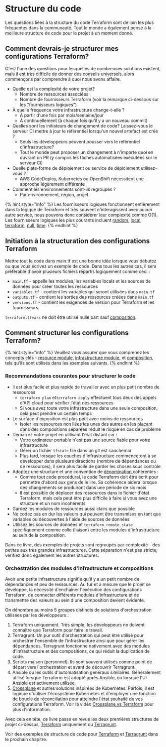 # Structure du code

Les questions liées à la structure du code Terraform sont de loin les plus fréquentes dans la communauté. Tout le monde a également pensé à la meilleure structure de code pour le projet à un moment donné.

## Comment devrais-je structurer mes configurations Terraform?

C'est l'une des questions pour lesquelles de nombreuses solutions existent, mais il est très difficile de donner des conseils universels, alors commençons par comprendre à quoi nous avons affaire.

* Quelle est la complexité de votre projet?
  * Nombre de ressources associées
  * Nombre de fournisseurs Terraform (voir la remarque ci-dessous sur les "fournisseurs logiques")
* À quelle fréquence votre infrastructure change-t-elle ?
  * À partir d'une fois par mois/semaine/jour
  * À  continuellement (à chaque fois qu'il y a un nouveau commit)
* Quelles sont les initiateurs de changement de code? Laissez-vous le serveur CI mettre à jour le référentiel lorsqu'un nouvel artefact est créé ?
  * Seuls les développeurs peuvent pousser vers le référentiel d'infrastructure?
  * Tout le monde peut proposer un changement à n'importe quoi en ouvrant un PR (y compris les tâches automatisées exécutées sur le serveur CI)
* Quelle plate-forme de déploiement ou service de déploiement utilisez-vous ?
  * AWS CodeDeploy, Kubernetes ou OpenShift nécessitent une approche légèrement différente
* Comment les environnements sont-ils regroupés ?
  * Par environnement, région, projet

{% hint style="info" %}
Les fournisseurs logiques fonctionnent entièrement dans la logique de Terraform et très souvent n'interagissent avec aucun autre service, nous pouvons donc considérer leur complexité comme O(1). Les fournisseurs logiques les plus courants incluent [random](https://registry.terraform.io/providers/hashicorp/random/latest/docs), [local](https://registry.terraform.io/providers/hashicorp/local/latest/docs), [terraform](https://www.terraform.io/docs/providers/terraform/index.html), [null](https://registry.terraform.io/providers/hashicorp/null/latest/docs), [time](https://registry.terraform.io/providers/hashicorp/time/latest).
{% endhint %}

## Initiation à la structuration des configurations Terraform

Mettre tout le code dans main.tf est une bonne idée lorsque vous débutez ou que vous écrivez un exemple de code. Dans tous les autres cas, il sera préférable d'avoir plusieurs fichiers répartis logiquement comme ceci :

* `main.tf` - appelle les modules, les variables locals et les sources de données pour créer toutes les ressources
* `variables.tf` - contient les variables qui seront utilisées dans `main.tf`
* `outputs.tf` - contient les sorties des ressources créées dans `main.tf`
* `versions.tf` - contient les exigences de version pour Terraform et les fournisseurs

`terraform.tfvars` ne doit être utilisé nulle part sauf [composition](key-concepts.md#composition).

## Comment structurer les configurations  Terraform?

{% hint style="info" %}
Veuillez vous assurer que vous comprenez les concepts clés - [resource module](key-concepts.md#resource-module), [infrastructure module](key-concepts.md#infrastructure-module), et [composition](key-concepts.md#composition), tels qu'ils sont utilisés dans les exemples suivants.
{% endhint %}

### Recommandations courantes pour structurer le code

* Il est plus facile et plus rapide de travailler avec un plus petit nombre de ressources
  * `terraform plan` et`terraform apply` effectuent tous deux des appels d'API cloud pour vérifier l'état des ressources
  * Si vous avez toute votre infrastructure dans une seule composition, cela peut prendre un certain temps
* Le surface d'exposition est plus petit avec moins de ressources
  * Isoler les ressources non liées les unes des autres en les plaçant dans des compositions séparées réduit le risque en cas de problème
* Démarrez votre projet en utilisant l'état distant car :
  * Votre ordinateur portable n'est pas une source fiable pour votre infrastructure
  * Gérer un fichier `tfstate` file dans un git est cauchemar
  * Plus tard, lorsque les couches d'infrastructure commenceront à se développer dans plusieurs directions (nombre de dépendances ou de ressources), il sera plus facile de garder les choses sous contrôle
* Adoptez une structure et une convention de [dénomination ](naming.md)cohérentes :
  * Comme tout code procédural, le code Terraform doit être écrit pour permettre d'abord aux gens de le lire. Sa cohérence aidera lorsque des changements se produiront dans une période de six mois
  * Il est possible de déplacer des ressources dans le fichier d'état Terraform, mais cela peut être plus difficile à faire si vous avez une structure et un nom incohérents
* Gardez les modules de ressources aussi clairs que possible
* Ne codez pas en dur les valeurs qui peuvent être transmises en tant que variables ou découvertes à l'aide de sources de données
* Utilisez les sources de données et `terraform_remote_state` spécifiquement comme colle (liaison) entre les modules d'infrastructure au sein de la composition.

Dans ce livre, des exemples de projets sont regroupés par complexité - des petites aux très grandes infrastructures. Cette séparation n'est pas stricte, vérifiez donc également les autres structures.

### Orchestration des modules d'infrastructure et compositions

Avoir une petite infrastructure signifie qu'il y a un petit nombre de dépendances et peu de ressources. Au fur et à mesure que le projet se développe, la nécessité d'enchaîner l'exécution des configurations Terraform, de connecter différents modules d'infrastructure et de transmettre des valeurs au sein d'une composition devient évidente.

On dénombre au moins 5 groupes distincts de solutions d'orchestration utilisées par les développeurs :

1. Terraform uniquement. Très simple, les développeurs ne doivent connaître que Terraform pour faire le travail.
2. Terragrunt. Un pur outil d'orchestration qui peut être utilisé pour orchestrer l'ensemble de l'infrastructure ainsi que pour gérer les dépendances. Terragrunt fonctionne nativement avec des modules d'infrastructure et des compositions, ce qui réduit la duplication de code.
3. Scripts maison (personnel). Ils sont souvent utilisés comme point de départ vers l'orchestration et avant de découvrir Terragrunt.
4. Ansible ou les outils d'automatisation généraux similaires. Généralement utilisé lorsque Terraform est adopté après Ansible, ou lorsque l'UI Ansible est activement utilisée.
5. [Crossplane](https://crossplane.io) et autres solutions inspirées de Kubernetes. Parfois, il est logique d'utiliser l'écosystème Kubernetes et d'employer une fonction de boucle de réconciliation pour atteindre l'état souhaité de vos configurations Terraform. Voir la vidéo [Crossplane vs Terraform](https://www.youtube.com/watch?v=ELhVbSdcqSY) pour plus d'information.

Avec cela en tête, ce livre passe en revue les deux premières structures de projet ci-dessus, [Terraform](examples/terraform/) uniquement ou [Terragrunt](examples/terragrunt.md).

Voir des exemples de structure de code pour [Terraform](examples/terraform/) et [Terragrunt](examples/terragrunt.md) dans le prochain chapitre.
